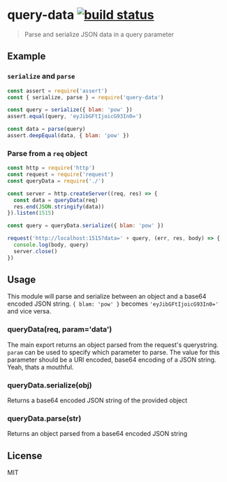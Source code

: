 # query-data [![build status](http://img.shields.io/travis/timhudson/query-data.svg?style=flat)](http://travis-ci.org/timhudson/query-data)

> Parse and serialize JSON data in a query parameter

## Example

### `serialize` and `parse`

``` js
const assert = require('assert')
const { serialize, parse } = require('query-data')

const query = serialize({ blam: 'pow' })
assert.equal(query, 'eyJibGFtIjoicG93In0=')

const data = parse(query)
assert.deepEqual(data, { blam: 'pow' })
```

### Parse from a `req` object

``` js
const http = require('http')
const request = require('request')
const queryData = require('./')

const server = http.createServer((req, res) => {
  const data = queryData(req)
  res.end(JSON.stringify(data))
}).listen(1515)

const query = queryData.serialize({ blam: 'pow' })

request('http://localhost:1515?data=' + query, (err, res, body) => {
  console.log(body, query)
  server.close()
})
```

## Usage

This module will parse and serialize between an object and a base64 encoded JSON string.
`{ blam: 'pow' }` becomes `'eyJibGFtIjoicG93In0='` and vice versa.

### queryData(req, param='data')

The main export returns an object parsed from the request's querystring. `param` can be used to specify
which parameter to parse. The value for this parameter should be a URI encoded, base64 encoding of a JSON string. Yeah, thats a mouthful.

### queryData.serialize(obj)

Returns a base64 encoded JSON string of the provided object

### queryData.parse(str)

Returns an object parsed from a base64 encoded JSON string

## License

MIT
